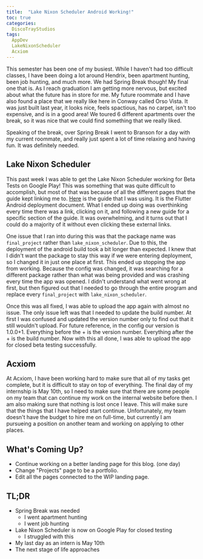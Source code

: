 ```yaml
---
title:  "Lake Nixon Scheduler Android Working!"
toc: true
categories:
  DiscoTrayStudios
tags:
  AppDev
  LakeNixonScheduler
  Acxiom
---
```


This semester has been one of my busiest.
While I haven't had too difficult classes, I have been doing a lot around Hendrix, been apartment hunting, been job hunting, and much more.
We had Spring Break though! My final one that is.
As I reach graduation I am getting more nervous, but excited about what the future has in store for me.
My future roommate and I have also found a place that we really like here in Conway called Orso Vista.
It was just built last year, it looks nice, feels spactious, has no carpet, isn't too expensive, and is in a good area!
We toured 6 different apartments over the break, so it was nice that we could find something that we really liked.

Speaking of the break, over Spring Break I went to Branson for a day with my current roommate, and really just spent a lot of time relaxing and having fun. It was definitely needed.

## Lake Nixon Scheduler

This past week I was able to get the Lake Nixon Scheduler working for Beta Tests on Google Play! 
This was something that was quite difficult to accomplish, but most of that was because of all the different pages that the guide kept linking me to.
[Here]('https://docs.flutter.dev/deployment/android') is the guide that I was using. It is the Flutter Android deployment document.
What I ended up doing was overthinking every time there was a link, clicking on it, and following a new guide for a specific section of the guide.
It was overwhelming, and it turns out that I could do a majority of it without even clicking these external links.

One issue that I ran into during this was that the package name was `final_project` rather than `lake_nixon_scheduler`.
Due to this, the deployment of the android build took a bit longer than expected.
I knew that I didn't want the package to stay this way if we were entering deployment, so I changed it in just one place at first.
This ended up stopping the app from working.
Because the config was changed, it was searching for a different package rather than what was being provided and was crashing every time the app was opened.
I didn't understand what went wrong at first, but then figured out that I needed to go through the entire program and replace every `final_project` with `lake_nixon_scheduler`.

Once this was all fixed, I was able to upload the app again with almost no issue.
The only issue left was that I needed to update the build number.
At first I was confused and updated the version number only to find out that it still wouldn't upload.
For future reference, in the config our version is 1.0.0+1.
Everything before the + is the version number.
Everything after the + is the build number.
Now with this all done, I was able to upload the app for closed beta testing successfully.

## Acxiom

At Acxiom, I have been working hard to make sure that all of my tasks get complete, but it is difficult to stay on top of everything.
The final day of my internship is May 10th, so I need to make sure that there are some people on my team that can continue my work on the internal website before then.
I am also making sure that nothing is lost once I leave. This will make sure that the things that I have helped start continue.
Unfortunately, my team doesn't have the budget to hire me on full-time, but currently I am pursueing a position on another team and working on applying to other places.


## What's Coming Up?

- Continue working on a better landing page for this blog. (one day)
- Change "Projects" page to be a portfolio.
- Edit all the pages connected to the WIP landing page.

## TL;DR

- Spring Break was needed
  - I went apartment hunting
  - I went job hunting
- Lake Nixon Scheduler is now on Google Play for closed testing
  - I struggled with this
- My last day as an intern is May 10th
- The next stage of life approaches
